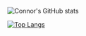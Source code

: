 ![Connor's GitHub stats](https://github-readme-stats.vercel.app/api?username=cbgamer97&show_icons=true)

[![Top Langs](https://github-readme-stats.vercel.app/api/top-langs/?username=cbgamer97&layout=pie)](https://github.com/cbgamer97/github-readme-stats)


